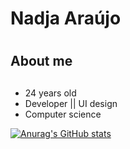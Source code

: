 # **Nadja Araújo** <h1> 
## **About me** <h2>
* 24 years old
* Developer ||  UI design
* Computer science

[![Anurag's GitHub stats](https://github-readme-stats.vercel.app/api?username=nadjaraujo)](https://github.com/anuraghazra/github-readme-stats)
